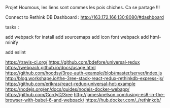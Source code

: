Projet Houmous, les liens sont commes les pois chiches. Ca se partage !!!

Connect to Rethink DB Dashboard : http://163.172.166.130:8080/#dashboard



tasks :

add webpack for install
    add sourcemaps
    add icon font webpack
    add html-minify


add eslint


https://travis-ci.org/
https://github.com/bdefore/universal-redux
https://webpack.github.io/docs/usage.html
https://github.com/hoodsy/3ree-auth-example/blob/master/server/index.js
http://blog.workshape.io/the-3ree-stack-react-redux-rethinkdb-express-js/
https://github.com/erikras/react-redux-universal-hot-example
https://nodejs.org/en/docs/guides/nodejs-docker-webapp/
https://github.com/GordyD/3ree
http://jamesknelson.com/using-es6-in-the-browser-with-babel-6-and-webpack/
https://hub.docker.com/_/rethinkdb/